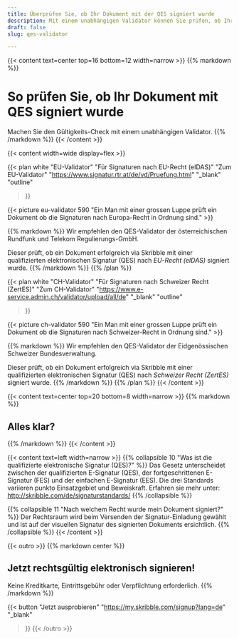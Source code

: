 ```yaml
---
title: Überprüfen Sie, ob Ihr Dokument mit der QES signiert wurde
description: Mit einem unabhängigen Validator können Sie prüfen, ob Ihr Dokument mit einer qualifizierten elektronischen Signatur (QES) signiert wurde.
draft: false
slug: qes-validator

---
```


{{< content text=center top=16 bottom=12 width=narrow >}}
{{% markdown %}}
# So prüfen Sie, ob Ihr Dokument mit QES signiert wurde
Machen Sie den Gültigkeits-Check mit einem unabhängigen Validator.
{{% /markdown %}}
{{< /content >}}

{{< content width=wide display=flex >}}

{{< plan
  white
  "EU-Validator"
  "Für Signaturen nach EU-Recht (eIDAS)"
  "Zum EU-Validator"
  "https://www.signatur.rtr.at/de/vd/Pruefung.html"
  "_blank"
  "outline"
>}}

{{< picture eu-validator 590 "Ein Man mit einer grossen Luppe prüft ein Dokument ob die Signaturen nach Europa-Recht in Ordnung sind." >}}

{{% markdown %}}
Wir empfehlen den QES-Validator der österreichischen Rundfunk und Telekom Regulierungs-GmbH.

Dieser prüft, ob ein Dokument erfolgreich via Skribble mit einer qualifizierten elektronischen Signatur (QES) nach *EU-Recht (eIDAS)* signiert wurde.
{{% /markdown %}}
{{% /plan %}}

{{< plan
  white
  "CH-Validator"
  "Für Signaturen nach Schweizer Recht (ZertES)"
  "Zum CH-Validator"
  "https://www.e-service.admin.ch/validator/upload/all/de"
  "_blank"
  "outline"
>}}

{{< picture ch-validator 590 "Ein Man mit einer grossen Luppe prüft ein Dokument ob die Signaturen nach Schweizer-Recht in Ordnung sind." >}}

{{% markdown %}}
Wir empfehlen den QES-Validator der Eidgenössischen Schweizer Bundesverwaltung.

Dieser prüft, ob ein Dokument erfolgreich via Skribble mit einer qualifizierten elektronischen Signatur (QES) nach *Schweizer Recht (ZertES)* signiert wurde.
{{% /markdown %}}
{{% /plan %}}
{{< /content >}}

[//]: # (--------------------------------------------------------------------------------------------------------------)


{{< content text=center top=20 bottom=8 width=narrow >}}
{{% markdown %}}
## Alles klar?
{{% /markdown %}}
{{< /content >}}

{{< content text=left width=narrow >}}
{{% collapsible 10 "Was ist die qualifizierte elektronische Signatur (QES)?" %}}
Das Gesetz unterscheidet zwischen der qualifizierten E-Signatur (QES),
der fortgeschrittenen E-Signatur (FES) und der einfachen E-Signatur (EES).
Die drei Standards variieren punkto Einsatzgebiet und Beweiskraft. Erfahren sie mehr unter: http://skribble.com/de/signaturstandards/
{{% /collapsible %}}

{{% collapsible 11 "Nach welchem Recht wurde mein Dokument signiert?" %}}
Der Rechtsraum wird beim Versenden der Signatur-Einladung gewählt und ist auf der visuellen Signatur des signierten Dokuments ersichtlich. 
{{% /collapsible %}}
{{< /content >}}

[//]: # (--------------------------------------------------------------------------------------------------------------)

{{< outro   >}}
{{% markdown center %}}
## Jetzt rechtsgültig elektronisch signieren!
Keine Kreditkarte, Eintrittsgebühr oder
Verpflichtung erforderlich.
{{% /markdown %}}

{{< button
  "Jetzt ausprobieren"
  "https://my.skribble.com/signup?lang=de"
  "_blank"
>}}
{{< /outro >}}
